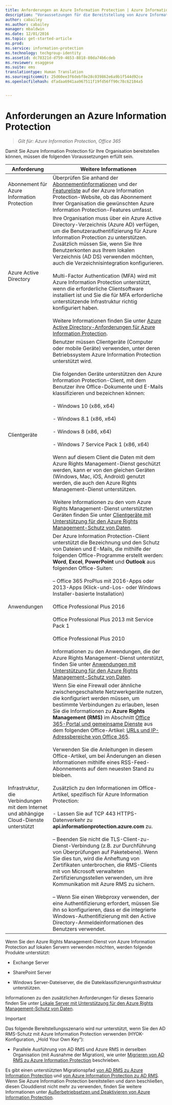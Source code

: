 ```yaml
---
title: Anforderungen an Azure Information Protection | Azure Information Protection
description: "Voraussetzungen für die Bereitstellung von Azure Information Protection für Ihre Organisation."
author: cabailey
ms.author: cabailey
manager: mbaldwin
ms.date: 12/01/2016
ms.topic: get-started-article
ms.prod: 
ms.service: information-protection
ms.technology: techgroup-identity
ms.assetid: dc78321d-d759-4653-8818-80da74b6cdeb
ms.reviewer: esaggese
ms.suite: ems
translationtype: Human Translation
ms.sourcegitcommit: 25d60ee3f6debf8e28c039862e6a9b1f544d92ce
ms.openlocfilehash: dfadaa6941aa967511f19fd56ff90c78c62184a5


---
```


# <a name="requirements-for-azure-information-protection"></a>Anforderungen an Azure Information Protection

>*Gilt für: Azure Information Protection, Office 365*

Damit Sie Azure Information Protection für Ihre Organisation bereitstellen können, müssen die folgenden Voraussetzungen erfüllt sein. 

|Anforderung|Weitere Informationen|
|---------------|--------------------|
|Abonnement für Azure Information Protection|Überprüfen Sie anhand der [Abonnementinformationen](https://www.microsoft.com/en-us/cloud-platform/azure-information-protection-pricing) und der [Featureliste](https://www.microsoft.com/en-us/cloud-platform/azure-information-protection-features) auf der Azure Information Protection-Website, ob das Abonnement Ihrer Organisation die gewünschten Azure Information Protection-Features umfasst.|
|Azure Active Directory|Ihre Organisation muss über ein Azure Active Directory-Verzeichnis (Azure AD) verfügen, um die Benutzerauthentifizierung für Azure Information Protection zu unterstützen. Zusätzlich müssen Sie, wenn Sie Ihre Benutzerkonten aus Ihrem lokalen Verzeichnis (AD DS) verwenden möchten, auch die Verzeichnisintegration konfigurieren.<br /><br />Multi-Factor Authentication (MFA) wird mit Azure Information Protection unterstützt, wenn die erforderliche Clientsoftware installiert ist und Sie die für MFA erforderliche unterstützende Infrastruktur richtig konfiguriert haben.<br /><br />Weitere Informationen finden Sie unter [Azure Active Directory-Anforderungen für Azure Information Protection](requirements-azure-ad.md).|
|Clientgeräte|Benutzer müssen Clientgeräte (Computer oder mobile Geräte) verwenden, unter deren Betriebssystem Azure Information Protection unterstützt wird.<br /><br />Die folgenden Geräte unterstützen den Azure Information Protection-Client, mit dem Benutzer ihre Office-Dokumente und E-Mails klassifizieren und bezeichnen können:<br /><br />- Windows 10 (x86, x64)<br /><br />- Windows 8.1 (x86, x64)<br /><br />- Windows 8 (x86, x64)<br /><br />- Windows 7 Service Pack 1 (x86, x64)<br /><br />Wenn auf diesem Client die Daten mit dem Azure Rights Management-Dienst geschützt werden, kann er von den gleichen Geräten (Windows, Mac, iOS, Android) genutzt werden, die auch den Azure Rights Management-Dienst unterstützen. <br /><br />Weitere Informationen zu den vom Azure Rights Management-Dienst unterstützten Geräten finden Sie unter [Clientgeräte mit Unterstützung für den Azure Rights Management-Schutz von Daten](../get-started/requirements-client-devices.md).|
|Anwendungen|Der Azure Information Protection-Client unterstützt die Bezeichnung und den Schutz von Dateien und E-Mails, die mithilfe der folgenden Office-Programme erstellt werden: **Word**, **Excel**, **PowerPoint** und **Outlook** aus folgenden Office-Suiten:<br /><br /> – Office 365 ProPlus mit 2016-Apps oder 2013-Apps (Klick-und-Los- oder Windows Installer-basierte Installation)<br /><br />Office Professional Plus 2016<br /><br />Office Professional Plus 2013 mit Service Pack 1<br /><br />Office Professional Plus 2010<br /><br />Informationen zu den Anwendungen, die der Azure Rights Management-Dienst unterstützt, finden Sie unter [Anwendungen mit Unterstützung für den Azure Rights Management-Schutz von Daten](requirements-applications.md).|
|Infrastruktur, die Verbindungen mit dem Internet und abhängige Cloud-Dienste unterstützt|Wenn Sie eine Firewall oder ähnliche zwischengeschaltete Netzwerkgeräte nutzen, die konfiguriert werden müssen, um bestimmte Verbindungen zu erlauben, lesen Sie die Informationen zu **Azure Rights Management (RMS)** im Abschnitt [Office 365-Portal und gemeinsame Dienste](https://support.office.com/en-us/article/Office-365-URLs-and-IP-address-ranges-8548a211-3fe7-47cb-abb1-355ea5aa88a2?ui=en-US&rs=en-US&ad=US#bkmk_portal-identity) aus dem folgenden Office-Artikel: [URLs und IP-Adressbereiche von Office 365](https://support.office.com/en-US/article/Office-365-URLs-and-IP-address-ranges-8548a211-3fe7-47cb-abb1-355ea5aa88a2).<br /><br />Verwenden Sie die Anleitungen in diesem Office-Artikel, um bei Änderungen an diesen Informationen mithilfe eines RSS-Feed-Abonnements auf dem neuesten Stand zu bleiben.<br /><br />Zusätzlich zu den Informationen im Office-Artikel, spezifisch für Azure Information Protection:<br /><br />- Lassen Sie auf TCP 443 HTTPS-Datenverkehr zu **api.informationprotection.azure.com** zu.<br /><br />– Beenden Sie nicht die TLS-Client-zu-Dienst-Verbindung (z.B. zur Durchführung von Überprüfungen auf Paketebene). Wenn Sie dies tun, wird die Anheftung von Zertifikaten unterbrochen, die RMS-Clients mit von Microsoft verwalteten Zertifizierungsstellen verwenden, um ihre Kommunikation mit Azure RMS zu sichern.<br /><br />– Wenn Sie einen Webproxy verwenden, der eine Authentifizierung erfordert, müssen Sie ihn so konfigurieren, dass er die integrierte Windows-Authentifizierung mit den Active Directory-Anmeldeinformationen des Benutzers verwendet.|

Wenn Sie den Azure Rights Management-Dienst von Azure Information Protection auf lokalen Servern verwenden möchten, werden folgende Produkte unterstützt:

-   Exchange Server

-   SharePoint Server

-   Windows Server-Dateiserver, die die Dateiklassifizierungsinfrastruktur unterstützen.

Informationen zu den zusätzlichen Anforderungen für dieses Szenario finden Sie unter [Lokale Server mit Unterstützung für den Azure Rights Management-Schutz von Daten](requirements-servers.md).

> [!IMPORTANT]
> Das folgende Bereitstellungsszenario wird nur unterstützt, wenn Sie den AD RMS-Schutz mit Azure Information Protection verwenden (HYOK-Konfiguration, „Hold Your Own Key“):
> 
> -   Parallele Ausführung von AD RMS und Azure RMS in derselben Organisation (mit Ausnahme der Migration), wie unter [Migrieren von AD RMS zu Azure Information Protection](../plan-design/migrate-from-ad-rms-to-azure-rms.md) beschrieben.
> 
> Es gibt einen unterstützten Migrationspfad [von AD RMS zu Azure Information Protection](http://technet.microsoft.com/library/Dn858447.aspx) und [von Azure Information Protection zu AD RMS](http://msdn.microsoft.com/library/azure/dn629429.aspx). Wenn Sie Azure Information Protection bereitstellen und dann beschließen, diesen Clouddienst nicht mehr zu verwenden, finden Sie weitere Informationen unter [Außerbetriebsetzen und Deaktivieren von Azure Information Protection](../deploy-use/decommission-deactivate.md).






<!--HONumber=Dec16_HO1-->


